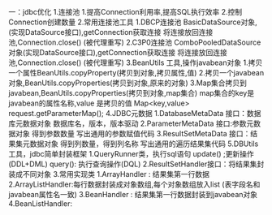 一：jdbc优化
    1.连接池
        1.提高Connection利用率,提高SQL执行效率
        2.控制Connection创建数量
    2.常用连接池工具
        1.DBCP连接池
            BasicDataSource对象,(实现DataSource接口),getConnection获取连接
            将连接放回连接池,Connection.close() (被代理重写)
        2.C3P0连接池
            ComboPooledDataSource对象(实现DataSource接口),getConnection获取连接
            将连接放回连接池,Connection.close() (被代理重写)
    3.BeanUtils 工具,操作javabean对象
        1.拷贝一个属性BeanUtils.copyProperty(拷贝到对象,拷贝属性,值)
        2.拷贝一个javabean对象,BeanUtils.copyProperties(拷贝到对象,原来的对象)
        3.Map集合拷贝到javabean,BeanUtils.copyProperties(拷贝到对象,map集合)
            map集合的key是javabean的属性名称,value 是拷贝的值
            Map<key,value> request.getParameterMap();
    4.JDBC元数据
        1.DatabaseMetaData 接口：数据库元数据对象
            数据库名，版本，版本驱动
        2.ParameterMetaData 接口:参数元数据对象
            得到参数数量
            写出通用的参数赋值代码
        3.ResultSetMetaData 接口：结果集元数据对象
            得到列数量，得到列名称
            写出通用的遍历结果集代码
    5.DBUtils 工具，jdbc简单封装框架
        1.QueryRunner类，执行sql语句
            update() ;更新操作(DDL+DML)
            query(): 执行查询操作(DQL)
        2.ResultSetHandler接口：将结果集封装成不同对象
        3.常用实现类
            1.ArrayHandler : 结果集第一行数据
            2.ArrayListHandler:每行数据封装成对象数组,每个对象数组放入list
                (表字段名和javabean属性名一致)
            3.BeanHandler : 结果集第一行数据封装到javabean对象
            4.BeanListHandler:
        
    